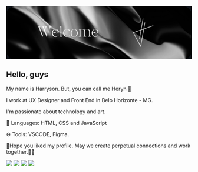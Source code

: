 <div style="display: inline_block"><br>
  <img align="center" alt="Welcome" src="https://github.com/HerrysonNeubaner/welcome/blob/main/Welcome.png?raw=true">
</div>


## Hello, guys

My name is Harryson. But, you can call me Heryn 🐺

I work at UX Designer and Front End in Belo Horizonte - MG.

I'm passionate about technology and art.

🦄 Languages: HTML, CSS and JavaScript

⚙️ Tools: VSCODE, Figma.

📧Hope you liked my profile.
May we create perpetual connections and work together.👨‍💻

<div> 
  <a href="https://www.instagram.com/h.neubaner/" target="_blank"><img src="https://img.shields.io/badge/-Instagram-%23E4405F?style=for-the-badge&logo=instagram&logoColor=white" target="_blank"></a>
 <a href="https://discord.gg/etvKjekk" target="_blank"><img src="https://img.shields.io/badge/Discord-7289DA?style=for-the-badge&logo=discord&logoColor=white" target="_blank"></a> 
  <a href = "mailto:contatoherryson@gmail.com"><img src="https://img.shields.io/badge/-Gmail-%23333?style=for-the-badge&logo=gmail&logoColor=white" target="_blank"></a>
  <a href="https://www.linkedin.com/in/herryson-victor/" target="_blank"><img src="https://img.shields.io/badge/-LinkedIn-%230077B5?style=for-the-badge&logo=linkedin&logoColor=white" target="_blank"></a> 
</div>
